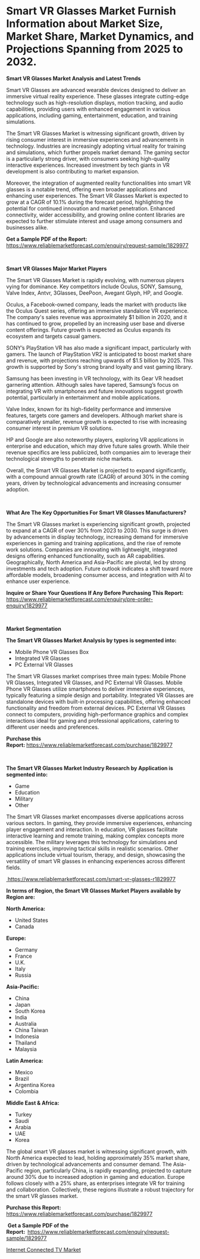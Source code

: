 <p><h1>Smart VR Glasses Market Furnish Information about Market Size, Market Share, Market Dynamics, and Projections Spanning from 2025 to 2032.</h1></p><p><strong>Smart VR Glasses Market Analysis and Latest Trends</strong></p>
<p><p>Smart VR Glasses are advanced wearable devices designed to deliver an immersive virtual reality experience. These glasses integrate cutting-edge technology such as high-resolution displays, motion tracking, and audio capabilities, providing users with enhanced engagement in various applications, including gaming, entertainment, education, and training simulations.</p><p>The Smart VR Glasses Market is witnessing significant growth, driven by rising consumer interest in immersive experiences and advancements in technology. Industries are increasingly adopting virtual reality for training and simulations, which further propels market demand. The gaming sector is a particularly strong driver, with consumers seeking high-quality interactive experiences. Increased investment by tech giants in VR development is also contributing to market expansion.</p><p>Moreover, the integration of augmented reality functionalities into smart VR glasses is a notable trend, offering even broader applications and enhancing user experiences. The Smart VR Glasses Market is expected to grow at a CAGR of 10.1% during the forecast period, highlighting the potential for continued innovation and market penetration. Enhanced connectivity, wider accessibility, and growing online content libraries are expected to further stimulate interest and usage among consumers and businesses alike.</p></p>
<p><strong>Get a Sample PDF of the Report:&nbsp;</strong> <a href="https://www.reliablemarketforecast.com/enquiry/request-sample/1829977?utm_campaign=1134&utm_medium=2&utm_source=Github&utm_content=ia&utm_term=09022025&utm_id=smart-vr-glasses">https://www.reliablemarketforecast.com/enquiry/request-sample/1829977</a></p>
<p>&nbsp;</p>
<p><strong>Smart VR Glasses Major Market Players</strong></p>
<p><p>The Smart VR Glasses Market is rapidly evolving, with numerous players vying for dominance. Key competitors include Oculus, SONY, Samsung, Valve Index, Antvr, 3Glasses, DeePoon, Avegant Glyph, HP, and Google.</p><p>Oculus, a Facebook-owned company, leads the market with products like the Oculus Quest series, offering an immersive standalone VR experience. The company's sales revenue was approximately $1 billion in 2020, and it has continued to grow, propelled by an increasing user base and diverse content offerings. Future growth is expected as Oculus expands its ecosystem and targets casual gamers.</p><p>SONY’s PlayStation VR has also made a significant impact, particularly with gamers. The launch of PlayStation VR2 is anticipated to boost market share and revenue, with projections reaching upwards of $1.5 billion by 2025. This growth is supported by Sony's strong brand loyalty and vast gaming library.</p><p>Samsung has been investing in VR technology, with its Gear VR headset garnering attention. Although sales have tapered, Samsung’s focus on integrating VR with smartphones and future innovations suggest growth potential, particularly in entertainment and mobile applications.</p><p>Valve Index, known for its high-fidelity performance and immersive features, targets core gamers and developers. Although market share is comparatively smaller, revenue growth is expected to rise with increasing consumer interest in premium VR solutions.</p><p>HP and Google are also noteworthy players, exploring VR applications in enterprise and education, which may drive future sales growth. While their revenue specifics are less publicized, both companies aim to leverage their technological strengths to penetrate niche markets.</p><p>Overall, the Smart VR Glasses Market is projected to expand significantly, with a compound annual growth rate (CAGR) of around 30% in the coming years, driven by technological advancements and increasing consumer adoption.</p></p>
<p>&nbsp;</p>
<p><strong>What Are The Key Opportunities For Smart VR Glasses Manufacturers?</strong></p>
<p><p>The Smart VR Glasses market is experiencing significant growth, projected to expand at a CAGR of over 30% from 2023 to 2030. This surge is driven by advancements in display technology, increasing demand for immersive experiences in gaming and training applications, and the rise of remote work solutions. Companies are innovating with lightweight, integrated designs offering enhanced functionality, such as AR capabilities. Geographically, North America and Asia-Pacific are pivotal, led by strong investments and tech adoption. Future outlook indicates a shift toward more affordable models, broadening consumer access, and integration with AI to enhance user experience.</p></p>
<p><strong>Inquire or Share Your Questions If Any Before Purchasing This Report:</strong> <a href="https://www.reliablemarketforecast.com/enquiry/pre-order-enquiry/1829977?utm_campaign=1134&utm_medium=2&utm_source=Github&utm_content=ia&utm_term=09022025&utm_id=smart-vr-glasses">https://www.reliablemarketforecast.com/enquiry/pre-order-enquiry/1829977</a></p>
<p>&nbsp;</p>
<p><strong>Market Segmentation</strong></p>
<p><strong>The Smart VR Glasses Market Analysis by types is segmented into:</strong></p>
<p><ul><li>Mobile Phone VR Glasses Box</li><li>Integrated VR Glasses</li><li>PC External VR Glasses</li></ul></p>
<p><p>The Smart VR Glasses market comprises three main types: Mobile Phone VR Glasses, Integrated VR Glasses, and PC External VR Glasses. Mobile Phone VR Glasses utilize smartphones to deliver immersive experiences, typically featuring a simple design and portability. Integrated VR Glasses are standalone devices with built-in processing capabilities, offering enhanced functionality and freedom from external devices. PC External VR Glasses connect to computers, providing high-performance graphics and complex interactions ideal for gaming and professional applications, catering to different user needs and preferences.</p></p>
<p><strong>Purchase this Report:&nbsp;</strong><a href="https://www.reliablemarketforecast.com/purchase/1829977?utm_campaign=1134&utm_medium=2&utm_source=Github&utm_content=ia&utm_term=09022025&utm_id=smart-vr-glasses">https://www.reliablemarketforecast.com/purchase/1829977</a></p>
<p>&nbsp;</p>
<p><strong>The Smart VR Glasses Market Industry Research by Application is segmented into:</strong></p>
<p><ul><li>Game</li><li>Education</li><li>Military</li><li>Other</li></ul></p>
<p><p>The Smart VR Glasses market encompasses diverse applications across various sectors. In gaming, they provide immersive experiences, enhancing player engagement and interaction. In education, VR glasses facilitate interactive learning and remote training, making complex concepts more accessible. The military leverages this technology for simulations and training exercises, improving tactical skills in realistic scenarios. Other applications include virtual tourism, therapy, and design, showcasing the versatility of smart VR glasses in enhancing experiences across different fields.</p></p>
<p><a href="https://www.reliablemarketforecast.com/smart-vr-glasses-r1829977?utm_campaign=1134&utm_medium=2&utm_source=Github&utm_content=ia&utm_term=09022025&utm_id=smart-vr-glasses">&nbsp;https://www.reliablemarketforecast.com/smart-vr-glasses-r1829977</a></p>
<p><strong>In terms of Region, the Smart VR Glasses Market Players available by Region are:</strong></p>
<p>
    <p> <strong> North America: </strong>
        <ul>
            <li>United States</li>
            <li>Canada</li>
        </ul>
        </p> 
    <p> <strong> Europe: </strong>
        <ul>
            <li>Germany</li>
            <li>France</li>
            <li>U.K.</li>
            <li>Italy</li>
            <li>Russia</li>
        </ul>
        </p> 
    <p> <strong> Asia-Pacific: </strong>
        <ul>
            <li>China</li>
            <li>Japan</li>
            <li>South Korea</li>
            <li>India</li>
            <li>Australia</li>
            <li>China Taiwan</li>
            <li>Indonesia</li>
            <li>Thailand</li>
            <li>Malaysia</li>
        </ul>
        </p> 
    <p> <strong> Latin America: </strong>
        <ul>
            <li>Mexico</li>
            <li>Brazil</li>
            <li>Argentina Korea</li>
            <li>Colombia</li>
        </ul>
        </p> 
    <p> <strong> Middle East & Africa: </strong>
        <ul>
            <li>Turkey</li>
            <li>Saudi</li>
            <li>Arabia</li>
            <li>UAE</li>
            <li>Korea</li>
        </ul>
    </p>
    </p>
<p><p>The global smart VR glasses market is witnessing significant growth, with North America expected to lead, holding approximately 35% market share, driven by technological advancements and consumer demand. The Asia-Pacific region, particularly China, is rapidly expanding, projected to capture around 30% due to increased adoption in gaming and education. Europe follows closely with a 25% share, as enterprises integrate VR for training and collaboration. Collectively, these regions illustrate a robust trajectory for the smart VR glasses market.</p></p>
<p><strong>Purchase this Report: </strong><a href="https://www.reliablemarketforecast.com/purchase/1829977?utm_campaign=1134&utm_medium=2&utm_source=Github&utm_content=ia&utm_term=09022025&utm_id=smart-vr-glasses">https://www.reliablemarketforecast.com/purchase/1829977</a></p>
<p>&nbsp;<strong>Get a Sample PDF of the Report:&nbsp;&nbsp;</strong><a href="https://www.reliablemarketforecast.com/enquiry/request-sample/1829977?utm_campaign=1134&utm_medium=2&utm_source=Github&utm_content=ia&utm_term=09022025&utm_id=smart-vr-glasses">https://www.reliablemarketforecast.com/enquiry/request-sample/1829977</a></p>
<p><strong></strong></p>
<p><p><a href="https://github.com/BryceTownsendr/Market-Research-Report-List-7/blob/main/internet-connected-tv-market.md?utm_campaign=1134&utm_medium=2&utm_source=Github&utm_content=ia&utm_term=09022025&utm_id=smart-vr-glasses">Internet Connected TV Market</a></p></p>